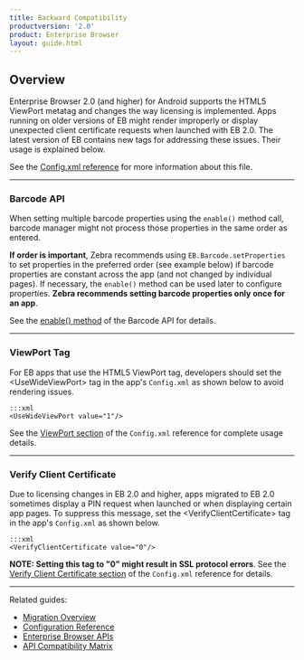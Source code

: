 ```yaml
---
title: Backward Compatibility
productversion: '2.0'
product: Enterprise Browser
layout: guide.html
---
```


## Overview 

Enterprise Browser 2.0 (and higher) for Android supports the HTML5 ViewPort metatag and changes the way licensing is implemented. Apps running on older versions of EB might render improperly or display unexpected client certificate requests when launched with EB 2.0. The latest version of EB contains new tags for addressing these issues. Their usage is explained below. 

See the [Config.xml reference](../configreference) for more information about this file.  

-----

### Barcode API

When setting multiple barcode properties using the `enable()` method call, barcode manager might not process those properties in the same order as entered. 

**If order is important**, Zebra recommends using `EB.Barcode.setProperties` to set properties in the preferred order (see example below) if barcode properties are constant across the app (and not changed by individual pages). If necessary, the `enable()` method can be used later to configure properties. **Zebra recommends setting barcode properties only once for an app**.

See the [enable() method](../../api/barcode/#enablespanclasstextinfohashspanpropertymap) of the Barcode API for details. 

-----

### ViewPort Tag

For EB apps that use the HTML5 ViewPort tag, developers should set the &lt;UseWideViewPort&gt; tag in the app's `Config.xml` as shown below to avoid rendering issues.

	:::xml 
	<UseWideViewPort value="1"/>

See the [ViewPort section](../configreference/#viewport) of the `Config.xml` reference for complete usage details. 

-----

### Verify Client Certificate

Due to licensing changes in EB 2.0 and higher, apps migrated to EB 2.0 sometimes display a  PIN request when launched or when displaying certain app pages. To suppress this message, set the &lt;VerifyClientCertificate&gt; tag in the app's `Config.xml` as shown below. 

	:::xml
	<VerifyClientCertificate value="0"/>

**NOTE: Setting this tag to "0" might result in SSL protocol errors**. See the [Verify Client Certificate section](../configreference/#verifyclientcertificate) of the `Config.xml` reference for details. 

-----

Related guides: 

* [Migration Overview](../migration)
* [Configuration Reference](../configreference)
* [Enterprise Browser APIs](../../api)
* [API Compatibility Matrix](../compatibility)
